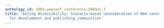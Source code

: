 ```yaml
---
anthology_id: 2003.wwwconf_conference-2003at.7
title: 'Acting Accessibility: Scenario-based consideration of Web content accessibility
  for development and publishing communities'
---
```

